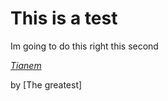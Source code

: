 # This is  a test

Im going to do this right this second

[*Tianem*](http://gettianem.com)

by [The greatest]